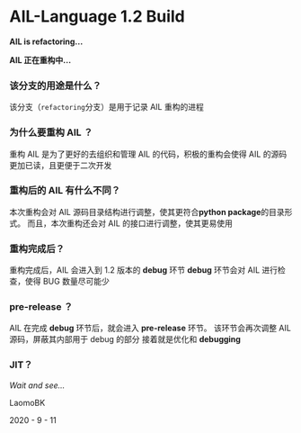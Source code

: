 # AIL-Language 1.2 Build

**AIL is refactoring...**

**AIL 正在重构中...**


### 该分支的用途是什么？

该分支（`refactoring`分支）是用于记录 AIL 重构的进程

### 为什么要重构 AIL ？

重构 AIL 是为了更好的去组织和管理 AIL 的代码，积极的重构会使得 AIL 的源码更加已读，且更便于二次开发

### 重构后的 AIL 有什么不同？

本次重构会对 AIL 源码目录结构进行调整，使其更符合**python package**的目录形式。
而且，本次重构还会对 AIL 的接口进行调整，使其更易使用

### 重构完成后？

重构完成后，AIL 会进入到 1.2 版本的 **debug** 环节
**debug** 环节会对 AIL 进行检查，使得 BUG 数量尽可能少

### pre-release ？

AIL 在完成 **debug** 环节后，就会进入 **pre-release** 环节。
该环节会再次调整 AIL 源码，屏蔽其内部用于 debug 的部分
接着就是优化和 **debugging** 

### JIT？

*Wait and see...*


LaomoBK

2020 - 9 - 11

